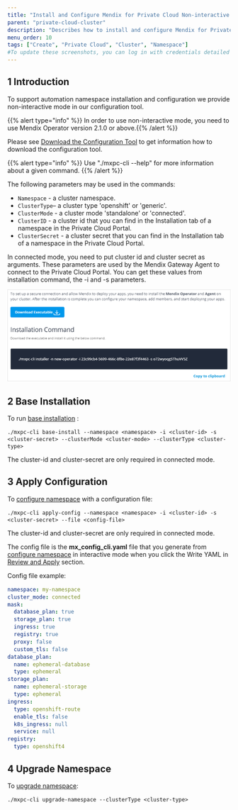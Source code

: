 ```yaml
---
title: "Install and Configure Mendix for Private Cloud Non-interactive Mode"
parent: "private-cloud-cluster"
description: "Describes how to install and configure Mendix for Private Cloud in non-interactive mode"
menu_order: 10
tags: ["Create", "Private Cloud", "Cluster", "Namespace"]
#To update these screenshots, you can log in with credentials detailed in How to Update Screenshots Using Team Apps.
---
```


## 1 Introduction

To support automation namespace installation and configuration we provide non-interactive mode in our configuration tool.

{{% alert type="info" %}} In order to use non-interactive mode, you need to use Mendix Operator version 2.1.0 or above.{{% /alert %}}

Please see [Download the Configuration Tool](private-cloud-cluster#download-configuration-tool) to get information how to download the configuration tool.

{{% alert type="info" %}} Use "./mxpc-cli <command> --help" for more information about a given command. {{% /alert %}}

The following parameters may be used in the commands:
* `Namespace` - a cluster namespace.
* `ClusterType`– a cluster type 'openshift' or 'generic'.
* `ClusterMode` - a cluster mode 'standalone' or 'connected'.
* `ClusterID` - a cluster id that you can find in the Installation tab of a namespace in the Private Cloud Portal.
* `ClusterSecret` - a cluster secret that you can find in the Installation tab of a namespace in the Private Cloud Portal.

In connected mode, you need to put cluster id and cluster secret as arguments. These parameters are used by the Mendix Gateway Agent to connect to the Private Cloud Portal. You can get these values from installation command, the -i and -s parameters.

![](attachments/private-cloud-cluster/installation-command.png)

## 2 Base Installation

To run [base installation](private-cloud-cluster#base-installation) :

```shell
./mxpc-cli base-install --namespace <namespace> -i <cluster-id> -s <cluster-secret> --clusterMode <cluster-mode> --clusterType <cluster-type>
```
The cluster-id and cluster-secret are only required in connected mode.

## 3 Apply Configuration

To [configure namespace](private-cloud-cluster#configure-namespace) with a configuration file:

```shell
./mxpc-cli apply-config --namespace <namespace> -i <cluster-id> -s <cluster-secret> --file <config-file>
```
The cluster-id and cluster-secret are only required in connected mode.

The config file is the **mx_config_cli.yaml** file that you generate from [configure namespace](private-cloud-cluster#configure-namespace) in interactive mode 
when you click the Write YAML in [Review and Apply](private-cloud-cluster#review-apply) section.

Config file example:

```yaml
namespace: my-namespace
cluster_mode: connected
mask:
  database_plan: true
  storage_plan: true
  ingress: true
  registry: true
  proxy: false
  custom_tls: false
database_plan:
  name: ephemeral-database
  type: ephemeral
storage_plan:
  name: ephemeral-storage
  type: ephemeral
ingress:
  type: openshift-route
  enable_tls: false
  k8s_ingress: null
  service: null
registry:
  type: openshift4
```

## 4 Upgrade Namespace

To [upgrade namespace](private-cloud-upgrade-guide#upgrade-cluster):

```shell
./mxpc-cli upgrade-namespace --clusterType <cluster-type>
```
